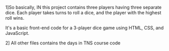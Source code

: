1]So basically, 
  IN this project contains three players having three separate dice. 
Each player takes turns to roll a dice, and the player with the highest roll wins. 

It's  a basic front-end code for a 3-player dice game using HTML, CSS, and JavaScript.


2] All other files contains the days in TNS course code
